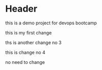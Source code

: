 # Header

 this is a demo project for  devops bootcamp

this is my first change

ths is another change no 3
 
 this is change no 4

 no need to change